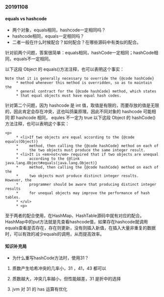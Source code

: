 ### 20191108
#### equals vs hashcode
* 两个对象，equals相同，hashcode一定相同吗？
* hashcode相同，equals一定相同吗？
* 二者一般在什么时候配合？如何配合？在哪些源码中有类似的配合。  

针对前两个问题，答案很简单：equals相同，hashCode一定相同；hashCode相同，equals不一定相同。

以下这段 Object 的 equals()方法注释，也可以表明这个事实：


```
Note that it is generally necessary to override the {@code hashCode}
     * method whenever this method is overridden, so as to maintain the
     * general contract for the {@code hashCode} method, which states
     * that equal objects must have equal hash codes.
```

针对第二个问题，因为 hashcode 是 int 值，取值是有限的，而要存放的值是无限的，因此肯定会存在冲突，这也叫鸽巢原理。因此不同对象的 hashcode 可能相同
即 hashcode 相同， equles 不一定为 true
以下这段 Object 的 hashCode() 方法注释，也可以表明这个事实：

```
<p>
     * <li>If two objects are equal according to the {@code equals(Object)}
     *     method, then calling the {@code hashCode} method on each of
     *     the two objects must produce the same integer result.
     * <li>It is <em>not</em> required that if two objects are unequal
     *     according to the {@link java.lang.Object#equals(java.lang.Object)}
     *     method, then calling the {@code hashCode} method on each of the
     *     two objects must produce distinct integer results.  However, the
     *     programmer should be aware that producing distinct integer results
     *     for unequal objects may improve the performance of hash tables.
     * </ul>
     * <p>

```

至于两者的配合使用，在HashMap、HashTable源码中就有对应的配合。HashMap中的put方法就是先查看hashcode值，如果存在hashcode就调用equals查看是否存在，存在则更新，没有则插入新值，在插入大量非重复的数据时，可以有效的减少equals的调用，从而提高效率。

#### 知识补充局
* 为什么重写hashCode方法时，使用31？

1. 质数产生哈希冲突的几率小，31 ，41，43 都可以

2. 质数越大，冲突几率越小，但性能越差，31 是折中的选择

3. jvm 对 31 的 has 运算有优化

